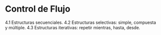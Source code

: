 # Control de Flujo

4.1 Estructuras secuenciales.
4.2 Estructuras selectivas: simple, compuesta y múltiple.
4.3 Estructuras iterativas: repetir mientras, hasta, desde.